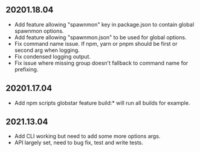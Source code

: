 ## 20201.18.04

- Add feature allowing "spawnmon" key in package.json to contain global spawnmon options.
- Add feature allowing "spawnmon.json" to be used for global options.
- Fix command name issue. If npm, yarn or pnpm should be first or second arg when logging.
- Fix condensed logging output.
- Fix issue where missing group doesn't fallback to command name for prefixing.

## 20201.17.04

- Add npm scripts globstar feature build:* will run all builds for example.

## 2021.13.04

- Add CLI working but need to add some more options args.
- API largely set, need to bug fix, test and write tests.